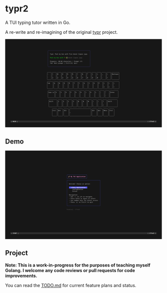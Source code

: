 # typr2

A TUI typing tutor written in Go.

A re-write and re-imagining of the original [typr](https://sr.ht/~berts/typr/) project.

![typr2 screenshot](examples/screenshot.png)

## Demo

![typr2 demo gif](examples/demo.gif)

## Project

**Note: This is a work-in-progress for the purposes of teaching myself Golang. I welcome 
any code reviews or pull requests for code improvements.**

You can read the [TODO.md](TODO.md) for current feature plans and status.
